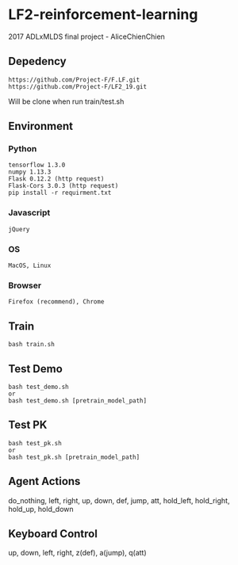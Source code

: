 # LF2-reinforcement-learning
2017 ADLxMLDS final project - AliceChienChien

## Depedency
```
https://github.com/Project-F/F.LF.git
https://github.com/Project-F/LF2_19.git
```
Will be clone when run train/test.sh

## Environment
### Python
```
tensorflow 1.3.0
numpy 1.13.3
Flask 0.12.2 (http request)
Flask-Cors 3.0.3 (http request)
pip install -r requirment.txt
```

### Javascript
```jQuery```

### OS
```MacOS, Linux```

### Browser
```Firefox (recommend), Chrome```

## Train
```
bash train.sh
```

## Test Demo
```
bash test_demo.sh
or
bash test_demo.sh [pretrain_model_path]
```

## Test PK
```
bash test_pk.sh
or
bash test_pk.sh [pretrain_model_path]
```

## Agent Actions
do_nothing, left, right, up, down, def, jump, att,
hold_left, hold_right, hold_up, hold_down

## Keyboard Control
up, down, left, right, z(def), a(jump), q(att)